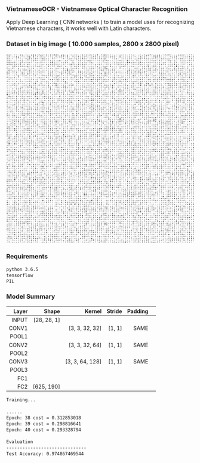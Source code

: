 ### VietnameseOCR - Vietnamese Optical Character Recognition

Apply Deep Learning ( CNN networks ) to train a model uses for recognizing Vietnamese characters, it works well with Latin characters.

### Dataset in big image ( 10.000 samples, 2800 x 2800 pixel)


![](data/vocr_dataset.png)


### Requirements
```
python 3.6.5
tensorflow
PIL
```


### Model Summary

| Layer         | Shape 		 | 	Kernel   	  |    Stride 	  |   Padding 	|   	 	 |
| -------------:| --------------:|---------------:|--------------:|------------:|-----------:|
| INPUT     	  | [28, 28, 1] 	 |			   	  | 			  |				|			 |
| CONV1			    | 				 | [3, 3, 32, 32] |  	[1, 1]    |    SAME     |   	 	 |
| POOL1         |				 |				  |               |				|			 |
| CONV2		      |				 | [3, 3, 32, 64] |     [1, 1]    |	   SAME		|			 |
| POOL2			    |				 |                |               |				|			 |
| CONV3			    | 				 | [3, 3, 64, 128]|     [1, 1]    |	   SAME		|			 |
| POOL3			    |				 |                |               |				|			 |
| FC1			      | 				 |                |               |				|			 |
| FC2			      | [625, 190]	 |                |               |				|			 |

```
Training...

......
Epoch: 38 cost = 0.312853018
Epoch: 39 cost = 0.298816641
Epoch: 40 cost = 0.293328794

Evaluation
------------------------------
Test Accuracy: 0.974867469544
```


